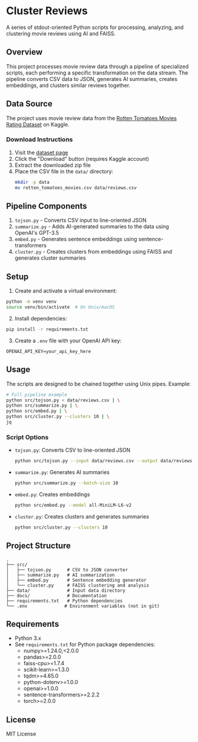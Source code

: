 # Cluster Reviews

A series of stdout-oriented Python scripts for processing, analyzing, and clustering movie reviews using AI and FAISS.

## Overview

This project processes movie review data through a pipeline of specialized scripts, each performing a specific transformation on the data stream. The pipeline converts CSV data to JSON, generates AI summaries, creates embeddings, and clusters similar reviews together.

## Data Source

The project uses movie review data from the [Rotten Tomatoes Movies Rating Dataset](https://www.kaggle.com/datasets/harshalpanchal/rotten-tomatoes-movies-rating) on Kaggle.

### Download Instructions

1. Visit the [dataset page](https://www.kaggle.com/datasets/harshalpanchal/rotten-tomatoes-movies-rating)
2. Click the "Download" button (requires Kaggle account)
3. Extract the downloaded zip file
4. Place the CSV file in the `data/` directory:
   ```bash
   mkdir -p data
   mv rotten_tomatoes_movies.csv data/reviews.csv
   ```

## Pipeline Components

1. `tojson.py` - Converts CSV input to line-oriented JSON
2. `summarize.py` - Adds AI-generated summaries to the data using OpenAI's GPT-3.5
3. `embed.py` - Generates sentence embeddings using sentence-transformers
4. `cluster.py` - Creates clusters from embeddings using FAISS and generates cluster summaries

## Setup

1. Create and activate a virtual environment:
```bash
python -m venv venv
source venv/bin/activate  # On Unix/macOS
```

2. Install dependencies:
```bash
pip install -r requirements.txt
```

3. Create a `.env` file with your OpenAI API key:
```
OPENAI_API_KEY=your_api_key_here
```

## Usage

The scripts are designed to be chained together using Unix pipes. Example:

```bash
# Full pipeline example
python src/tojson.py < data/reviews.csv | \
python src/summarize.py | \
python src/embed.py | \
python src/cluster.py --clusters 10 | \
jq
```

### Script Options

- `tojson.py`: Converts CSV to line-oriented JSON
  ```bash
  python src/tojson.py --input data/reviews.csv --output data/reviews.json
  ```

- `summarize.py`: Generates AI summaries
  ```bash
  python src/summarize.py --batch-size 10
  ```

- `embed.py`: Creates embeddings
  ```bash
  python src/embed.py --model all-MiniLM-L6-v2
  ```

- `cluster.py`: Creates clusters and generates summaries
  ```bash
  python src/cluster.py --clusters 10
  ```

## Project Structure

```
.
├── src/
│   ├── tojson.py      # CSV to JSON converter
│   ├── summarize.py   # AI summarization
│   ├── embed.py       # Sentence embedding generator
│   └── cluster.py     # FAISS clustering and analysis
├── data/              # Input data directory
├── docs/              # Documentation
├── requirements.txt   # Python dependencies
└── .env              # Environment variables (not in git)
```

## Requirements

- Python 3.x
- See `requirements.txt` for Python package dependencies:
  - numpy>=1.24.0,<2.0.0
  - pandas>=2.0.0
  - faiss-cpu>=1.7.4
  - scikit-learn>=1.3.0
  - tqdm>=4.65.0
  - python-dotenv>=1.0.0
  - openai>=1.0.0
  - sentence-transformers>=2.2.2
  - torch>=2.0.0

## License

MIT License
